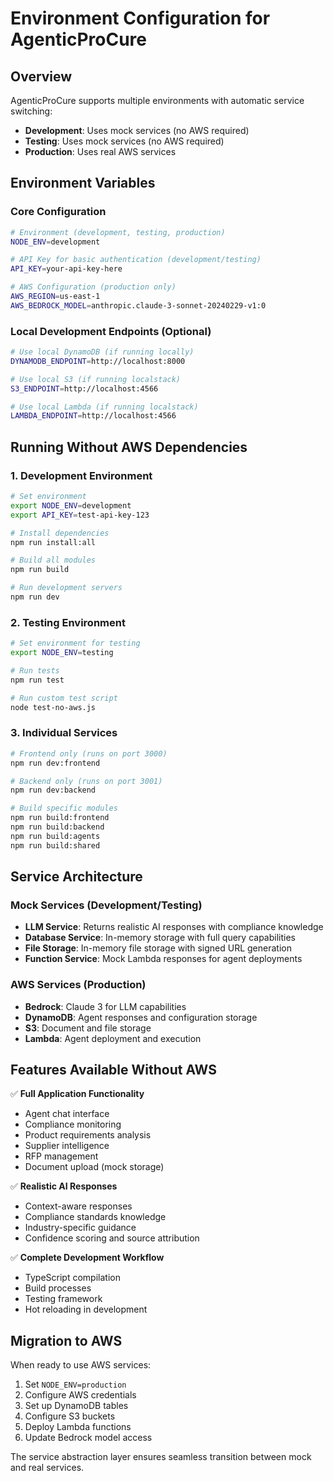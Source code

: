 # Environment Configuration for AgenticProCure

## Overview

AgenticProCure supports multiple environments with automatic service switching:

- **Development**: Uses mock services (no AWS required)
- **Testing**: Uses mock services (no AWS required)  
- **Production**: Uses real AWS services

## Environment Variables

### Core Configuration
```bash
# Environment (development, testing, production)
NODE_ENV=development

# API Key for basic authentication (development/testing)
API_KEY=your-api-key-here

# AWS Configuration (production only)
AWS_REGION=us-east-1
AWS_BEDROCK_MODEL=anthropic.claude-3-sonnet-20240229-v1:0
```

### Local Development Endpoints (Optional)
```bash
# Use local DynamoDB (if running locally)
DYNAMODB_ENDPOINT=http://localhost:8000

# Use local S3 (if running localstack)
S3_ENDPOINT=http://localhost:4566

# Use local Lambda (if running localstack)
LAMBDA_ENDPOINT=http://localhost:4566
```

## Running Without AWS Dependencies

### 1. Development Environment
```bash
# Set environment
export NODE_ENV=development
export API_KEY=test-api-key-123

# Install dependencies
npm run install:all

# Build all modules
npm run build

# Run development servers
npm run dev
```

### 2. Testing Environment
```bash
# Set environment for testing
export NODE_ENV=testing

# Run tests
npm run test

# Run custom test script
node test-no-aws.js
```

### 3. Individual Services
```bash
# Frontend only (runs on port 3000)
npm run dev:frontend

# Backend only (runs on port 3001) 
npm run dev:backend

# Build specific modules
npm run build:frontend
npm run build:backend
npm run build:agents
npm run build:shared
```

## Service Architecture

### Mock Services (Development/Testing)
- **LLM Service**: Returns realistic AI responses with compliance knowledge
- **Database Service**: In-memory storage with full query capabilities
- **File Storage**: In-memory file storage with signed URL generation
- **Function Service**: Mock Lambda responses for agent deployments

### AWS Services (Production)
- **Bedrock**: Claude 3 for LLM capabilities
- **DynamoDB**: Agent responses and configuration storage
- **S3**: Document and file storage
- **Lambda**: Agent deployment and execution

## Features Available Without AWS

✅ **Full Application Functionality**
- Agent chat interface
- Compliance monitoring
- Product requirements analysis
- Supplier intelligence
- RFP management
- Document upload (mock storage)

✅ **Realistic AI Responses**
- Context-aware responses
- Compliance standards knowledge
- Industry-specific guidance
- Confidence scoring and source attribution

✅ **Complete Development Workflow**
- TypeScript compilation
- Build processes
- Testing framework
- Hot reloading in development

## Migration to AWS

When ready to use AWS services:

1. Set `NODE_ENV=production`
2. Configure AWS credentials
3. Set up DynamoDB tables
4. Configure S3 buckets
5. Deploy Lambda functions
6. Update Bedrock model access

The service abstraction layer ensures seamless transition between mock and real services.